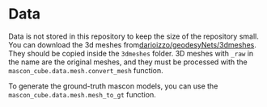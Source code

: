 # Data

Data is not stored in this repository to keep the size of the repository small.
You can download the 3d meshes from[darioizzo/geodesyNets/3dmeshes](https://github.com/darioizzo/geodesyNets/tree/1edbb64d1e8e355e124a41eac27a14d7c5c5d881/3dmeshes). They should be copied inside the `3dmeshes` folder.
3D meshes with `_raw` in the name are the original meshes, and they must be processed with the `mascon_cube.data.mesh.convert_mesh` function.

To generate the ground-truth mascon models, you can use the `mascon_cube.data.mesh.mesh_to_gt` function.